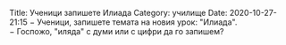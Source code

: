 Title: Ученици запишете Илиада
Category: училище
Date: 2020-10-27-21:15
&minus; Ученици, запишете темата на новия урок: "Илиада".  
&minus; Госпожо, "иляда" с думи или с цифри да го запишем?